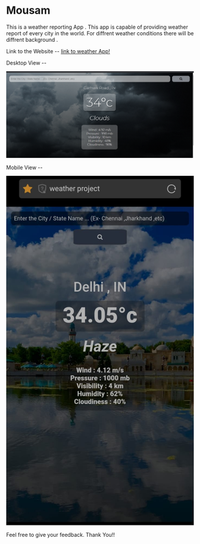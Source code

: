 # Mousam
This is a weather reporting App . This app is capable of providing weather report of every city in the world.
For diffrent weather conditions there will be diffrent background .

Link to the Website -- [link to weather App!](https://akhilweather.herokuapp.com/)

Desktop View --

![Destop View](views/desktop.png)

Mobile View --


![Mobile View](views/mobile.jpeg)


Feel free to give your feedback. Thank You!!
